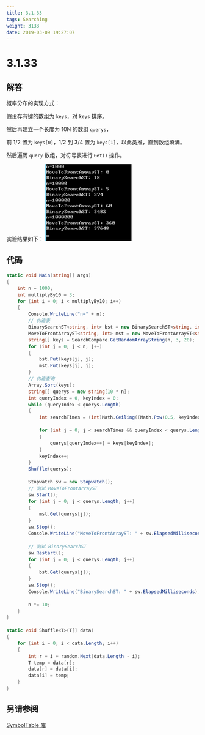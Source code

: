 ```yaml
---
title: 3.1.33
tags: Searching
weight: 3133
date: 2019-03-09 19:27:07
---
```


# 3.1.33


## 解答

概率分布的实现方式：

假设存有键的数组为 `keys`，对 `keys` 排序。

然后再建立一个长度为 10N 的数组 `querys`，

前 1/2 置为 `keys[0]`，1/2 到 3/4 置为 `keys[1]`，以此类推，直到数组填满。

然后遍历 `query` 数组，对符号表进行 `Get()` 操作。

实验结果如下：
![](/resources/3-1-33/1.png)

## 代码

```csharp
static void Main(string[] args)
{
    int n = 1000;
    int multiplyBy10 = 3;
    for (int i = 0; i < multiplyBy10; i++)
    {
        Console.WriteLine("n=" + n);
        // 构造表
        BinarySearchST<string, int> bst = new BinarySearchST<string, int>(n);
        MoveToFrontArrayST<string, int> mst = new MoveToFrontArrayST<string, int>(n);
        string[] keys = SearchCompare.GetRandomArrayString(n, 3, 20);
        for (int j = 0; j < n; j++)
        {
            bst.Put(keys[j], j);
            mst.Put(keys[j], j);
        }
        // 构造查询
        Array.Sort(keys);
        string[] querys = new string[10 * n];
        int queryIndex = 0, keyIndex = 0;
        while (queryIndex < querys.Length)
        {
            int searchTimes = (int)Math.Ceiling((Math.Pow(0.5, keyIndex + 1) * querys.Length));
                    
            for (int j = 0; j < searchTimes && queryIndex < querys.Length; j++)
            {
                querys[queryIndex++] = keys[keyIndex];
            }
            keyIndex++;
        }
        Shuffle(querys);

        Stopwatch sw = new Stopwatch();
        // 测试 MoveToFrontArrayST
        sw.Start();
        for (int j = 0; j < querys.Length; j++)
        {
            mst.Get(querys[j]);
        }
        sw.Stop();
        Console.WriteLine("MoveToFrontArrayST: " + sw.ElapsedMilliseconds);

        // 测试 BinarySearchST
        sw.Restart();
        for (int j = 0; j < querys.Length; j++)
        {
            bst.Get(querys[j]);
        }
        sw.Stop();
        Console.WriteLine("BinarySearchST: " + sw.ElapsedMilliseconds);

        n *= 10;
    }
}

static void Shuffle<T>(T[] data)
{
    for (int i = 0; i < data.Length; i++)
    {
        int r = i + random.Next(data.Length - i);
        T temp = data[r];
        data[r] = data[i];
        data[i] = temp;
    }
}
```

## 另请参阅

[SymbolTable 库](https://github.com/ikesnowy/Algorithms-4th-Edition-in-Csharp/tree/master/3%20Searching/3.1/SymbolTable)
